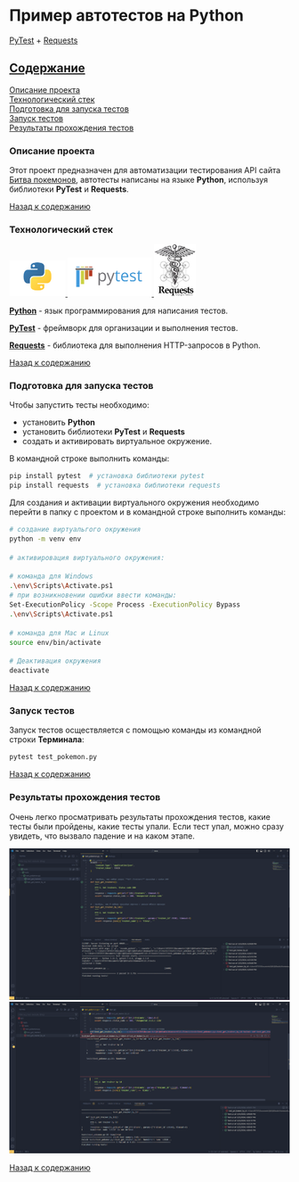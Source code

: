 # Пример автотестов на **Python**

[PyTest](https://docs.pytest.org/en/7.4.x/) + [Requests](https://requests.readthedocs.io/)

## [Содержание](#Содержание)

[Описание проекта](#Описание-проекта)  
[Технологический стек](#Технологический-стек)   
[Подготовка для запуска тестов](#Подготовка-для-запуска-тестов)  
[Запуск тестов](#Запуск-тестов)  
[Результаты прохождения тестов](#Результаты-прохождения-тестов)

### Описание проекта

Этот проект предназначен для автоматизации тестирования API сайта [Битва покемонов](https://pokemonbattle.me/),
автотесты написаны на языке **Python**, используя библиотеки **PyTest**  и **Requests**.

[Назад к содержанию](#Содержание)

### Технологический стек

<p>
    <a href="https://docs.pytest.org/en/7.4.x/">
        <img width="20%" title="Python" src="media/python.png" alt="Python">
    </a>
    <a href="https://docs.pytest.org/en/7.4.x/">
        <img width="30%" title="PyTest" src="media/pyTests.png" alt="PyTest">
    </a>
    <a href="https://requests.readthedocs.io/">
        <img width="15%" title="Requests" src="media/requests.png" alt="Requests">
    </a>
</p>  

**[Python](https://www.python.org/downloads/)** - язык программирования для написания тестов.

**[PyTest](https://docs.pytest.org/en/7.4.x/)** - фреймворк для организации и выполнения тестов.

**[Requests](https://requests.readthedocs.io/en/latest/)** - библиотека для выполнения HTTP-запросов в Python.

[Назад к содержанию](#Содержание)

### Подготовка для запуска тестов
Чтобы запустить тесты необходимо:
- установить **Python**
- установить библиотеки **PyTest** и **Requests**
- создать и активировать виртуальное окружение.

В командной строке выполнить команды:
```Bash
pip install pytest  # установка библиотеки pytest
pip install requests  # установка библиотеки requests
```
Для создания и активации виртуального окружения необходимо перейти в папку с проектом и в командной строке выполнить команды:
```Bash
# создание виртуальгого окружения
python -m venv env

# активировация виртуального окружения: 

# команда для Windows
.\env\Scripts\Activate.ps1 
# при возникновении ошибки ввести команды:
Set-ExecutionPolicy -Scope Process -ExecutionPolicy Bypass
.\env\Scripts\Activate.ps1

# команда для Mac и Linux
source env/bin/activate    

# Деактивация окружения
deactivate
```
[Назад к содержанию](#Содержание)

### Запуск тестов
Запуск тестов осществляется с помощью команды из командной строки **Терминала**:
```bash 
pytest test_pokemon.py
```

[Назад к содержанию](#Содержание)

### Результаты прохождения тестов

Очень легко просматривать результаты прохождения тестов, какие тесты были пройдены, какие тесты упали.
Если тест упал, можно сразу увидеть, что вызвало падение и на каком этапе.
<p>
    <img title="result tests" src="media/01.png" alt="result tests">
    <img title="result tests" src="media/02.png" alt="result tests">
</p>

[Назад к содержанию](#Содержание)

